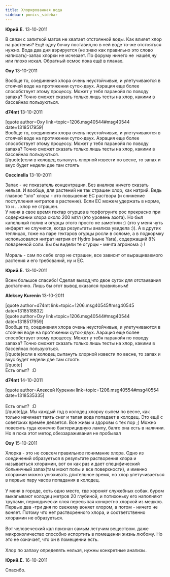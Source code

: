 ```yaml
---
title: Хлорированная вода
sidebar: ponics_sidebar
---
```


**Юрий.E.** 13-10-2011

В связи с запиткой матов не хватает отстоянной воды. Как влияет хлор на растения? Ещё одну бочку поставил,но в ней воде то-же отстояться нужно. Вода два дня аэрируется (не знаю как правильно это слово написать)-запах хлорки не исчезает. По форуму ничего не&nbsp; нашёл,ну или плохо искал. Обратный осмос пока ещё в планах.

**Oxy** 13-10-2011

Вообще то, соединения хлора очень неустойчивые, и улетучиваются в стоячей воде на протяжении суток-двух. Аэрация еще более способствует этому процессу. Может у тебя паранойя по поводу запаха? Точно сможет сказать только лишь тесты на хлор, какими в бассейнах пользуються.

**d74mt** 13-10-2011

[quote author=Oxy link=topic=1206.msg40544#msg40544 date=1318517959]<br />Вообще то, соединения хлора очень неустойчивые, и улетучиваются в стоячей воде на протяжении суток-двух. Аэрация еще более способствует этому процессу. Может у тебя паранойя по поводу запаха? Точно сможет сказать только лишь тесты на хлор, какими в бассейнах пользуються.<br />[/quote]если в колодец сыпануть хлорной извести по весне, то запах и вкус будет недели две там стоять

**Coccinella** 13-10-2011

Запах - не показатель концентрации. Без анализа ничего сказать нельзя. И вообще, для растений не так страшен хлор, как натрий. Ведь главное &quot;зло&quot; хлора - это повышение ЕС раствора (и снижение поступления нитратов в растение). Если ЕС можем удержать в норме, то и ... хлор не страшен.<br />У меня в свое время гектар огурцов в торфогрунте рос прекрасно при содержании хлора около 200 мг/л (это уровень азота). Но был капельный полив и огурцы этого просто не заметили :) (это у меня чуть инфаркт не случился, когда результаты анализа увидела :)). А в других теплицах, тоже на паре гектаров огурцы росли в соломе, а в подкормку использовался нитрат натрия от Hydro (ныне Yara), содержащий 8% поваренной соли. Вы бы видели те огурцы - мечта агронома :) !<br /><br />Мораль - сам по себе хлор не страшен, все зависит от выращиваемого растения и его требований, ну и ЕС.

**Юрий.E.** 13-10-2011

Всем большое спасибо! Сделал вывод,что двое суток для отстаивания достаточно. Лишь бы этот вывод оказался правильным!

**Aleksey Kurenin** 13-10-2011

[quote author=d74mt link=topic=1206.msg40545#msg40545 date=1318518832]<br />[quote author=Oxy link=topic=1206.msg40544#msg40544 date=1318517959]<br />Вообще то, соединения хлора очень неустойчивые, и улетучиваются в стоячей воде на протяжении суток-двух. Аэрация еще более способствует этому процессу. Может у тебя паранойя по поводу запаха? Точно сможет сказать только лишь тесты на хлор, какими в бассейнах пользуються.<br />[/quote]если в колодец сыпануть хлорной извести по весне, то запах и вкус будет недели две там стоять<br />[/quote]<br />Есть опыт?&nbsp; :D

**d74mt** 14-10-2011

[quote author=Алексей Куренин link=topic=1206.msg40554#msg40554 date=1318535335]<br /><br />Есть опыт?&nbsp; :D<br />[/quote]да. Мы каждый год в колодец хлорку сыпем по весне, как только начинает таять снег и талая вода попадает в колодец. Это ещё с советских времён делается. Все живы и здоровы с тех пор ;) Можно повесить туда конечно бактерицидную лампу, балго она есть в наличии. Но я пока этот метод обеззараживания не пробывал

**Oxy** 15-10-2011

Хлорка - это не совсем правильное понимание хлора. Одно из соединений образуеться в результате растворения хлора и называеться хлорамин, вот он как раз и дает специфический больничный запах(там моют полы и все поверхности), и именно хлорамин можно унюхивать длительное время, но хлор улетучиваеться в первые пару часов попадания в колодец.<br /><br />У меня в городе, есть одно место, где хоронят служебных собак. буром выкапывают колодец метров 20 глубиной, и потихоньку его наполняют трупами, периодически слоя пересыпая конкретно хлоркой из мешков. Первые два -три дня по свежему воняет хлором, а потом - ничего не воняет. Потому что нет растворенного хлора, и соответственно хлорамин не образуеться.<br /><br />Вот человеческий кал признан самым летучим веществом. даже микроколичество способно испортить в помещении жизнь любому. Но это не означает, что он в помещении есть. <br /><br />Хлор по запаху определять нельзя, нужны конкретные анализы.

**Юрий.E.** 16-10-2011

Спасибо.<br />

